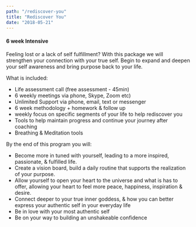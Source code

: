 ```yaml
---
path: "/rediscover-you"
title: "Rediscover You"
date: "2018-05-21"
---
```


#### 6 week Intensive

Feeling lost or a lack of self fulfillment? With this package we will strengthen your connection with your true self.  Begin to expand and deepen your self awareness and bring purpose back to your life.

What is included:

-  Life assessment call (free assessment - 45min)
- 6 weekly meetings via phone, Skype, Zoom etc)
- Unlimited Support via phone, email, text or messenger
- 6 week methodology + homework & follow up
- weekly focus on specific segments of your life to help rediscover you
- Tools to help maintain progress and continue your journey after coaching
- Breathing & Meditation tools

By the end of this program you will:

- Become more in tuned with yourself, leading to a more inspired, passionate, & fulfilled life.
- Create a vision board, build a daily routine that supports the realization of your purpose.
- Allow yourself to open your heart to the universe and what is has to offer, allowing your heart to feel more peace, happiness, inspiration & desire.
- Connect deeper to your true inner goddess, & how you can better express your authentic self in your everyday life
- Be in love with your most authentic self
- Be on your way to building an unshakeable confidence
